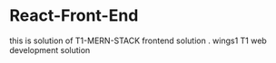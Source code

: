 # React-Front-End
this is solution of T1-MERN-STACK frontend solution .
wings1 T1 web development solution
